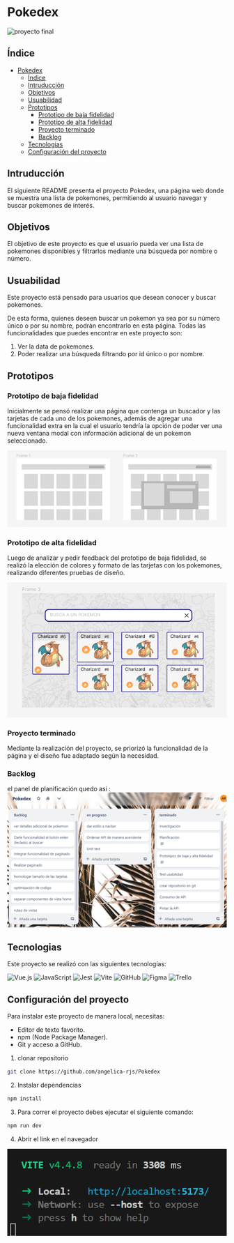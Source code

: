 # Pokedex

![proyecto final]()

## Índice

- [Pokedex](#pokedex)
  - [Índice](#índice)
  - [Intruducción](#intruducción)
  - [Objetivos](#objetivos)
  - [Usuabilidad](#usuabilidad)
  - [Prototipos](#prototipos)
    - [Prototipo de baja fidelidad](#prototipo-de-baja-fidelidad)
    - [Prototipo de alta fidelidad](#prototipo-de-alta-fidelidad)
    - [Proyecto terminado](#proyecto-terminado)
    - [Backlog](#backlog)
  - [Tecnologias](#tecnologias)
  - [Configuración del proyecto](#configuración-del-proyecto)
   

## Intruducción 
El siguiente README presenta el proyecto Pokedex, una página web donde se muestra una lista de pokemones, permitiendo al usuario navegar y buscar pokemones de interés.

## Objetivos 

El objetivo de este proyecto es que el usuario pueda ver una lista de pokemones disponibles y filtrarlos mediante una búsqueda por nombre o número.

## Usuabilidad 

Este proyecto está pensado para usuarios que desean conocer y buscar pokemones.

De esta forma, quienes deseen buscar un pokemon ya sea por su número único o por su nombre, podrán encontrarlo en esta página. Todas las funcionalidades que puedes encontrar en este proyecto son:

1. Ver la data de pokemones.
2. Poder realizar una búsqueda filtrando por id único o por nombre.



## Prototipos 

### Prototipo de baja fidelidad 
 
Inicialmente se pensó realizar una página que contenga un buscador y las tarjetas de cada uno de los pokemones, además de agregar una funcionalidad extra en la cual el usuario tendría la opción de poder ver una nueva ventana modal con información adicional de un pokemon seleccionado.

 ![prototipo de baja fidelidad](./img/../src/img/imgReadme/prototipoBajaFidelidad.png)


### Prototipo de alta fidelidad 

Luego de analizar y pedir feedback del prototipo de baja fidelidad, se realizó la elección de colores y formato de las tarjetas con los pokemones, realizando diferentes pruebas de diseño.

![prototipo de baja fidelidad](./img/../src/img/imgReadme/prototipoAltaFidelidad.png)

### Proyecto terminado

Mediante la realización del proyecto, se priorizó la funcionalidad de la página y el diseño fue adaptado según la necesidad.

### Backlog
 el panel de planificación quedo asi : 
 ![backlog](./img/../src/img/imgReadme/backlog.png)


## Tecnologias
Este proyecto se realizó con las siguientes tecnologías: 

![Vue.js](https://img.shields.io/badge/vuejs-%2335495e.svg?style=for-the-badge&logo=vuedotjs&logoColor=%234FC08D)
![JavaScript](https://img.shields.io/badge/javascript-%23323330.svg?style=for-the-badge&logo=javascript&logoColor=%23F7DF1E)
![Jest](https://img.shields.io/badge/-jest-%23C21325?style=for-the-badge&logo=jest&logoColor=white)
![Vite](https://img.shields.io/badge/vite-%23646CFF.svg?style=for-the-badge&logo=vite&logoColor=white)
![GitHub](https://img.shields.io/badge/github-%23121011.svg?style=for-the-badge&logo=github&logoColor=white)
![Figma](https://img.shields.io/badge/figma-%23F24E1E.svg?style=for-the-badge&logo=figma&logoColor=white)
![Trello](https://img.shields.io/badge/Trello-%23026AA7.svg?style=for-the-badge&logo=Trello&logoColor=white)

## Configuración del proyecto 

Para instalar este proyecto de manera local, necesitas:

- Editor de texto favorito.
- npm (Node Package Manager).
- Git y acceso a GitHub.

1. clonar repositorio
```sh
git clone https://github.com/angelica-rjs/Pokedex
```

2. Instalar dependencias
```sh
npm install
```

3. Para correr el proyecto debes ejecutar el siguiente comando:
```sh
npm run dev
```

4. Abrir el link en el navegador

 ![link](./img/../src/img/imgReadme/link.png)
   



